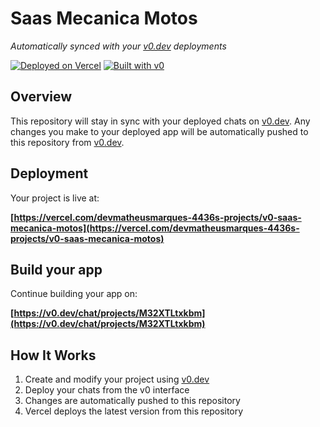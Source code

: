 # Saas Mecanica Motos

*Automatically synced with your [v0.dev](https://v0.dev) deployments*

[![Deployed on Vercel](https://img.shields.io/badge/Deployed%20on-Vercel-black?style=for-the-badge&logo=vercel)](https://vercel.com/devmatheusmarques-4436s-projects/v0-saas-mecanica-motos)
[![Built with v0](https://img.shields.io/badge/Built%20with-v0.dev-black?style=for-the-badge)](https://v0.dev/chat/projects/M32XTLtxkbm)

## Overview

This repository will stay in sync with your deployed chats on [v0.dev](https://v0.dev).
Any changes you make to your deployed app will be automatically pushed to this repository from [v0.dev](https://v0.dev).

## Deployment

Your project is live at:

**[https://vercel.com/devmatheusmarques-4436s-projects/v0-saas-mecanica-motos](https://vercel.com/devmatheusmarques-4436s-projects/v0-saas-mecanica-motos)**

## Build your app

Continue building your app on:

**[https://v0.dev/chat/projects/M32XTLtxkbm](https://v0.dev/chat/projects/M32XTLtxkbm)**

## How It Works

1. Create and modify your project using [v0.dev](https://v0.dev)
2. Deploy your chats from the v0 interface
3. Changes are automatically pushed to this repository
4. Vercel deploys the latest version from this repository